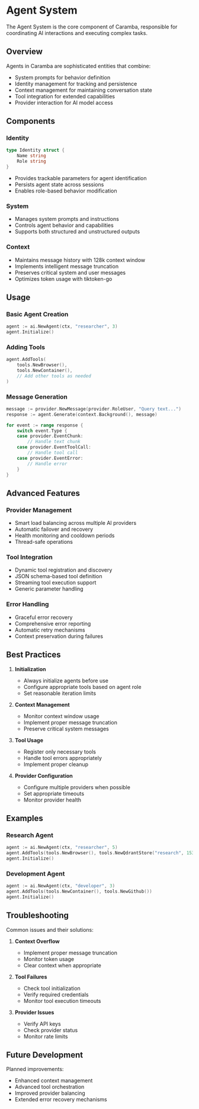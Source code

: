 # Agent System

The Agent System is the core component of Caramba, responsible for coordinating AI interactions and executing complex tasks.

## Overview

Agents in Caramba are sophisticated entities that combine:

- System prompts for behavior definition
- Identity management for tracking and persistence
- Context management for maintaining conversation state
- Tool integration for extended capabilities
- Provider interaction for AI model access

## Components

### Identity

```go
type Identity struct {
    Name string
    Role string
}
```

- Provides trackable parameters for agent identification
- Persists agent state across sessions
- Enables role-based behavior modification

### System

- Manages system prompts and instructions
- Controls agent behavior and capabilities
- Supports both structured and unstructured outputs

### Context

- Maintains message history with 128k context window
- Implements intelligent message truncation
- Preserves critical system and user messages
- Optimizes token usage with tiktoken-go

## Usage

### Basic Agent Creation

```go
agent := ai.NewAgent(ctx, "researcher", 3)
agent.Initialize()
```

### Adding Tools

```go
agent.AddTools(
    tools.NewBrowser(),
    tools.NewContainer(),
    // Add other tools as needed
)
```

### Message Generation

```go
message := provider.NewMessage(provider.RoleUser, "Query text...")
response := agent.Generate(context.Background(), message)

for event := range response {
    switch event.Type {
    case provider.EventChunk:
        // Handle text chunk
    case provider.EventToolCall:
        // Handle tool call
    case provider.EventError:
        // Handle error
    }
}
```

## Advanced Features

### Provider Management

- Smart load balancing across multiple AI providers
- Automatic failover and recovery
- Health monitoring and cooldown periods
- Thread-safe operations

### Tool Integration

- Dynamic tool registration and discovery
- JSON schema-based tool definition
- Streaming tool execution support
- Generic parameter handling

### Error Handling

- Graceful error recovery
- Comprehensive error reporting
- Automatic retry mechanisms
- Context preservation during failures

## Best Practices

1. **Initialization**

    - Always initialize agents before use
    - Configure appropriate tools based on agent role
    - Set reasonable iteration limits

2. **Context Management**

    - Monitor context window usage
    - Implement proper message truncation
    - Preserve critical system messages

3. **Tool Usage**

    - Register only necessary tools
    - Handle tool errors appropriately
    - Implement proper cleanup

4. **Provider Configuration**
    - Configure multiple providers when possible
    - Set appropriate timeouts
    - Monitor provider health

## Examples

### Research Agent

```go
agent := ai.NewAgent(ctx, "researcher", 5)
agent.AddTools(tools.NewBrowser(), tools.NewQdrantStore("research", 1536))
agent.Initialize()
```

### Development Agent

```go
agent := ai.NewAgent(ctx, "developer", 3)
agent.AddTools(tools.NewContainer(), tools.NewGithub())
agent.Initialize()
```

## Troubleshooting

Common issues and their solutions:

1. **Context Overflow**

    - Implement proper message truncation
    - Monitor token usage
    - Clear context when appropriate

2. **Tool Failures**

    - Check tool initialization
    - Verify required credentials
    - Monitor tool execution timeouts

3. **Provider Issues**
    - Verify API keys
    - Check provider status
    - Monitor rate limits

## Future Development

Planned improvements:

- Enhanced context management
- Advanced tool orchestration
- Improved provider balancing
- Extended error recovery mechanisms

